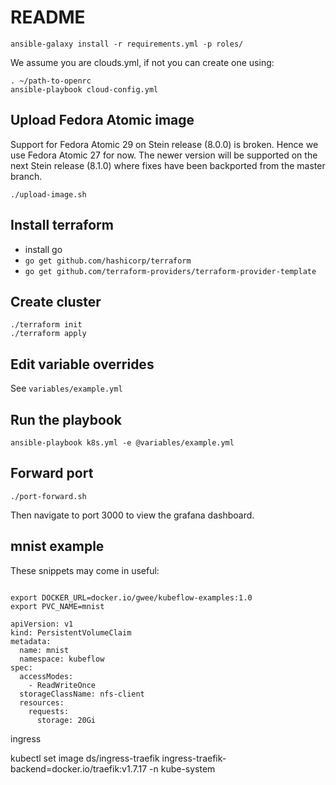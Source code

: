 # README


```
ansible-galaxy install -r requirements.yml -p roles/
```

We assume you are clouds.yml, if not you can create one using:

```
. ~/path-to-openrc
ansible-playbook cloud-config.yml
```

Upload Fedora Atomic image
--------------------------

Support for Fedora Atomic 29 on Stein release (8.0.0) is broken. Hence we use
Fedora Atomic 27 for now. The newer version will be supported on the next Stein
release (8.1.0) where fixes have been backported from the master branch.

```
./upload-image.sh
```

Install terraform
-----------------

- install go
- `go get github.com/hashicorp/terraform`
- `go get github.com/terraform-providers/terraform-provider-template`

Create cluster
--------------
```
./terraform init
./terraform apply
```

Edit variable overrides
-----------------------

See `variables/example.yml`

Run the playbook
----------------

```
ansible-playbook k8s.yml -e @variables/example.yml

```

Forward port
------------

```
./port-forward.sh

```

Then navigate to port 3000 to view the grafana dashboard.


mnist example
-------------

These snippets may come in useful:
```

export DOCKER_URL=docker.io/gwee/kubeflow-examples:1.0
export PVC_NAME=mnist

apiVersion: v1
kind: PersistentVolumeClaim
metadata:
  name: mnist
  namespace: kubeflow
spec:
  accessModes:
    - ReadWriteOnce
  storageClassName: nfs-client
  resources:
    requests:
      storage: 20Gi

```

ingress

kubectl set image ds/ingress-traefik ingress-traefik-backend=docker.io/traefik:v1.7.17 -n kube-system
